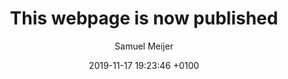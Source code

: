---
layout: post
title:  "This webpage is now published"
author: Samuel Meijer
date:   2019-11-17 19:23:46 +0100
categories: jekyll update
---